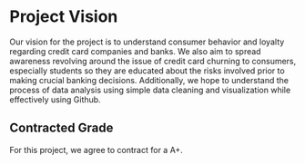 # Project Vision

Our vision for the project is to understand consumer behavior and loyalty regarding credit card companies and banks. We also aim to spread awareness revolving around the issue of credit card churning to consumers, especially students so they are educated about the risks involved prior to making crucial banking decisions.
Additionally, we hope to understand the process of data analysis using simple data cleaning and visualization while effectively using Github.


## Contracted Grade

For this project, we agree to contract for a A+.
